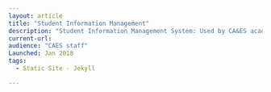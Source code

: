 ```yaml
---
layout: article
title: "Student Information Management"
description: "Student Information Management System: Used by CA&ES academic counselors. Features include transcript pdf storage, student form tracking, and ability to run student reports against Banner."
current-url: 
audience: "CAES staff"
Launched: Jan 2018
tags: 
  - Static Site - Jekyll

---
```

